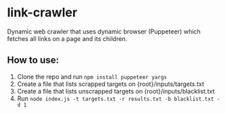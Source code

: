 # link-crawler

Dynamic web crawler that uses dynamic browser (Puppeteer) which fetches all links on a page and its children.

## How to use:

1. Clone the repo and run `npm install puppeteer yargs`
2. Create a file that lists scrapped targets on {root}/inputs/targets.txt
3. Create a file that lists unscrapped targets on {root}/inputs/blacklist.txt
4. Run `node index.js -t targets.txt -r results.txt -b blacklist.txt -d 1`
